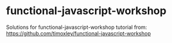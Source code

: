# functional-javascript-workshop
Solutions for functional-javascript-workshop tutorial from: https://github.com/timoxley/functional-javascript-workshop
